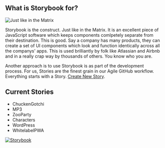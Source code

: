## What is Storybook for?

![Just like in the Matrix](https://firebasestorage.googleapis.com/v0/b/listingslab-storybook.appspot.com/o/png%2fstorybook_matrix_construct.png?alt=media&token=172b8689-20bf-4c45-b2f5-cb128969761d)

Storybook is the construct. Just like in the Matrix. It is an excellent piece of JavaScript software which keeps components comlpetely separate from their destination. This is good. Say a company has many products, they can create a set of UI components which look and function identically across all the companys' apps. This is used brilliantly by folk like Atlassian and Airbnb and in a really crap way by thousands of others. You know who you are.

Another approach is to use Storybook is as part of the development process. For us, Stories are the finest grain in our Agile GitHub workflow. Everything starts with a Story. [Create New Story](https://github.com/listingslab-software/storybook/issues/new/choose).

##  Current Stories

- ChuckenGotchi
- MP3
- ZooParty
- Characters
- WordPress
- WhitelabelPWA

[![Storybook](https://cdn.jsdelivr.net/gh/storybookjs/brand@master/badge/badge-storybook.svg)](https://storybook.listingslab.com)
